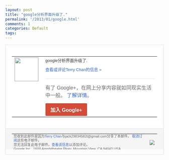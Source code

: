 ```yaml
---
layout: post
title: "google分析界面升级了."
permalink: '/2013/01/google.html'
comments: 1
categories: Default
tags: 
---
```

<!-- X-Notifications: 1:0521502eb0000000 -->

<div style="border:solid 1px #dfdfdf;color:#686868;font:13px Arial"><div style="background-color:#fff;padding:20px;"><table cellpadding="0" cellspacing="0"><tr><td style="padding-right:15px;vertical-align:top"><a href="https://plus.google.com/_/notifications/emlink?emr=14900066512970582018&amp;emid=COD86vnx67QCFcgTcgod6G0AAA&amp;path=%2F108643996575278738906&amp;dt=1358305406156&amp;uob=8"><img height="75" src="https://lh3.googleusercontent.com/-KKRGTyJ5Bl0/AAAAAAAAAAI/AAAAAAAAtnY/R4QEWIp3Ur0/s75-c-k-a/photo.jpg" style="border:solid 1px #cccccc;" width="75"/></a></td><td style="width:578px;color:#333;font:13px Arial;vertical-align:top"><div style="padding-bottom:10px">google分析界面升级了.</div><a href="https://plus.google.com/_/notifications/emlink?emr=14900066512970582018&amp;emid=COD86vnx67QCFcgTcgod6G0AAA&amp;path=%2F108643996575278738906%2Fposts%2FFKnqbJrCpmr%3Fgpinv%3DAMIXal90oRqBlUyS0Tp5a7J5WtgdF2nzbydwIckpSvnvfU5FSIqbQMQi9WSMKflgYRxfvx1QczjLSygXAlcDYrvOtnlCcGfhAfTT3zgveN2aIY95_ilpzuM&amp;dt=1358305406156&amp;uob=8" style="color:#3366CC;text-decoration:none">查看或评论Terry Chan的信息 »</a><div style="margin-top:20px;border-top:solid 1px #dfdfdf"><div style="padding:15px 0;color:#686868;font:16px Arial">有了 Google+，在网上分享内容就如同现实生活中一般。 <a href="http://www.google.com/+/learnmore/" style="color:#3366CC;text-decoration:none">了解详情</a>。</div><a href="https://plus.google.com/_/notifications/emlink?emr=14900066512970582018&amp;emid=COD86vnx67QCFcgTcgod6G0AAA&amp;path=%2F%3Fgpinv%3DAMIXal90oRqBlUyS0Tp5a7J5WtgdF2nzbydwIckpSvnvfU5FSIqbQMQi9WSMKflgYRxfvx1QczjLSygXAlcDYrvOtnlCcGfhAfTT3zgveN2aIY95_ilpzuM&amp;dt=1358305406156&amp;uob=8" style="display:inline-block;padding:7px 15px;background-color:#d44b38; color:#fff;font-size:16px; font-weight:bold;border-radius:2px;-webkit-border-radius:2px; -moz-border-radius:2px;border:solid 1px #c43b28; white-space:nowrap;text-decoration:none">加入 Google+</a></div></td></tr></table></div><div style="border-top:solid 1px #dfdfdf;padding:0 20px; background-color:#f5f5f5"><table cellpadding="0" cellspacing="0" style="height:50px"><tbody><tr><td style="vertical-align:middle;width:100%; color:#636363;font:11px Arial; line-height:120%">您收到此邮件是因为<a href="https://plus.google.com/_/notifications/emlink?emr=14900066512970582018&amp;emid=COD86vnx67QCFcgTcgod6G0AAA&amp;path=%2F108643996575278738906%3Fgpinv%3DAMIXal90oRqBlUyS0Tp5a7J5WtgdF2nzbydwIckpSvnvfU5FSIqbQMQi9WSMKflgYRxfvx1QczjLSygXAlcDYrvOtnlCcGfhAfTT3zgveN2aIY95_ilpzuM&amp;dt=1358305406156&amp;uob=8" style="color:#3366CC;text-decoration:none">Terry Chan</a>与jack29834582t@gmail.com分享了本邮件。 <a href="https://plus.google.com/_/notifications/emlink?emr=14900066512970582018&amp;emid=COD86vnx67QCFcgTcgod6G0AAA&amp;path=%2F_%2Fnonplus%2Femailsettings%3Fgpinv%3DAMIXal90oRqBlUyS0Tp5a7J5WtgdF2nzbydwIckpSvnvfU5FSIqbQMQi9WSMKflgYRxfvx1QczjLSygXAlcDYrvOtnlCcGfhAfTT3zgveN2aIY95_ilpzuM%26est%3DADH5u8V0fYGJ0Jf5W490Rx359pm31bxXwN5zP49vqZqKP0UCyFEHal1mJ1PbLIA8FeYuh2ChP29pkOsIQ2SnUidwBftaPa20LqMDuz9O9ITdBNPI7SssgbikgL4vUN3sMWqxYim0JLBmBz0qLdSPROEo2QVExEzE5A&amp;dt=1358305406156&amp;uob=8" style="color:#3366CC;text-decoration:none">取消订阅</a>这些电子邮件。<br/>您无法回复此电子邮件。<a href="https://plus.google.com/_/notifications/emlink?emr=14900066512970582018&amp;emid=COD86vnx67QCFcgTcgod6G0AAA&amp;path=%2F108643996575278738906%2Fposts%2FFKnqbJrCpmr%3Fgpinv%3DAMIXal90oRqBlUyS0Tp5a7J5WtgdF2nzbydwIckpSvnvfU5FSIqbQMQi9WSMKflgYRxfvx1QczjLSygXAlcDYrvOtnlCcGfhAfTT3zgveN2aIY95_ilpzuM&amp;dt=1358305406156&amp;uob=8" style="color:#3366CC;text-decoration:none">查看该信息</a>以添加评论。<br/>Google Inc., 1600 Amphitheatre Pkwy, Mountain View, CA 94043 USA<br/></td><td><img src="https://ssl.gstatic.com/s2/oz/images/notifications/logo/google-plus-6617a72bb36cc548861652780c9e6ff1.png"/></td></tr></tbody></table></div></div>
